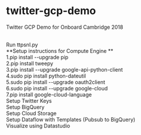# twitter-gcp-demo
Twitter GCP Demo for Onboard Cambridge 2018

<br/>
Run ttpsnl.py
<br/>
**Setup instructions for Compute Engine **
<br/>
1.pip install --upgrade pip
<br/>
2.pip install tweepy
<br/>
3.pip install --upgrade google-api-python-client
<br/>
4.sudo pip install python-dateutil
<br/>
5.sudo pip install --upgrade oauth2client 
<br/>
6.sudo pip install --upgrade google-cloud
<br/>
7.pip install google-cloud-language

<br/>
Setup Twitter Keys
<br/>
Setup BigQuery
<br/>
Setup Cloud Storage
<br/>
Setup Dataflow with Templates (Pubsub to BigQuery)

<br/>
Visualize using Datastudio
